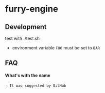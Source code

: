 # furry-engine

## Development

test with ./test.sh
 - environment variable `FOO` must be set to `BAR`

## FAQ

#### What's with the name
    - It was suggested by GitHub

